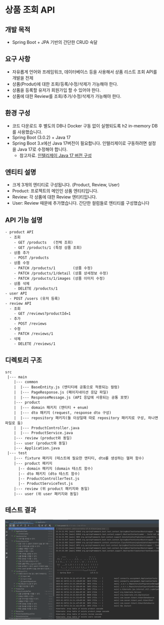 # 상품 조회 API 

## 개발 목적
- Spring Boot + JPA 기반의 간단한 CRUD 숙달

## 요구 사항
- 자유롭게 언어와 프레임워크, 데이터베이스 등을 사용해서 상품 리스트 조회 API를 개발을 전제
- 상품(Produt)에 대한 조회/등록/수정/삭제가 가능해야 한다.
- 상품을 등록할 유저가 회원가입 할 수 있어야 한다.
- 상품에 대한 Review를 조회/추가/수정/삭제가 가능해야 한다.

## 환경 구성
- 코드 다운로드 후 별도의 DB나 Docker 구동 없이 실행되도록 h2 in-memory DB를 사용했습니다.
- Spring Boot (3.0.2) + Java 17
- Spring Boot 3.x에선 Java 17버전이 필요합니다. 인텔리제이로 구동하려면 설정을 Java 17로 수정해야 합니다.
  - 참고자료. [인텔리제이 Java 17 버전 구성](https://medium.com/sjk5766/spring-boot-%EB%B2%84%EC%A0%84%EC%97%90-%EB%94%B0%EB%A5%B8-java-%EB%B2%84%EC%A0%84-ff15c5ba7ecb)

## 엔티티 설명
- 크게 3개의 엔티티로 구성됩니다. (Product, Review, User)
- Product: 프로젝트의 메인인 상품 엔티티입니다.
- Review: 각 상품에 대한 Review 엔티티입니다.
- User: Review 때문에 추가했습니다. 간단한 컬럼들로 엔티티를 구성했습니다

## API 기능 설명
```
- product API 
  - 조회
    - GET /products   (전체 조회)
    - GET /products/1 (특정 상품 조회)
  - 상품 추가
    - POST /products
  - 상품 수정 
    - PATCH /products/1        (상품 수정)
    - PATCH /products/1/detail (상품 상세정보 수정)
    - PATCH /products/1/images (상품 이미지 수정)
  - 상품 삭제
    - DELETE /products/1
- user API
  - POST /users (유저 등록)
- review API 
  - 조회
    - GET /reviews?productId=1
  - 추가
    - POST /reviews
  - 수정
    - PATCH /reviews/1
  - 삭제
    - DELETE /reviews/1
```

## 디렉토리 구조
```text
src
 |--- main
    |--- common
    |  |--- BaseEntity.js (엔티티에 공통으로 적용되는 컬럼)
    |  |--- PageResponse.js (페이지네이션 응답 파일)
    |  |--- ResponseMessage.js (API 응답에 사용되는 공통 포맷)
    |--- product
    |  |--- domain 패키지 (엔티티 + enum)
    |  |--- dto 패키지 (request, response dto 구성)
    |  |--- repository 패키지(둘 이상일때 따로 repository 패키지로 구성, 하나면 파일로 둠)
    |  |--- ProductController.java
    |  |--- ProductService.java
    |--- review (product와 동일)
    |--- user (product와 동일)
    |--- Application.java
 |--- test
    |--- fixture 패키지 (테스트에 필요한 엔티티, dto를 생성하는 헬퍼 함수)
    |--- product 패키지
      |-- domain 패키지 (domain 테스트 함수)
      |-- dto 패키지 (dto 테스트 함수)
      |-- ProductControllerTest.js
      |-- ProductServiceTest.js
    |--- review (위 product 패키지와 동일)
    |--- user (위 user 패키지와 동일)
```

## 테스트 결과 
![img.png](images/test.png)
